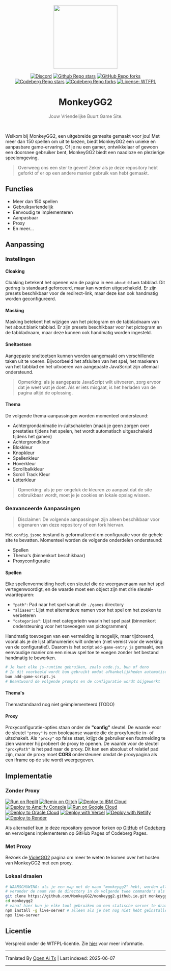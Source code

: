<p align="center"><img src="https://raw.githubusercontent.com/MonkeyGG2/monkeygg2.github.io/main/imgs/icon-256-256.png" height="200"></p>

<div align="center">
<a href="https://discord.com/invite/yPYyZ78qCB"><img alt="Discord" src="https://img.shields.io/discord/1051660971900407839?label=discord"></a>
<a href="https://github.com/MonkeyGG2/monkeygg2.github.io"><img alt="Github Repo stars" src="https://img.shields.io/github/stars/MonkeyGG2/monkeygg2.github.io?label=github%20stars"></a>
<a href="https://github.com/MonkeyGG2/monkeygg2.github.io"><img alt="GitHub Repo forks" src="https://img.shields.io/github/forks/MonkeyGG2/monkeygg2.github.io?label=github%20forks"></a>
<a href="https://codeberg.org/MonkeyGG2/pages"><img alt="Codeberg Repo stars" src="https://img.shields.io/badge/dynamic/json.svg?label=codeberg%20stars&url=https://codeberg.org/api/v1/repos/MonkeyGG2/pages&query=stars_count"></a>
<a href="https://codeberg.org/MonkeyGG2/pages"><img alt="Codeberg Repo forks" src="https://img.shields.io/badge/dynamic/json.svg?label=codeberg%20forks&url=https://codeberg.org/api/v1/repos/MonkeyGG2/pages&query=forks_count"></a>
<a href="http://www.wtfpl.net/about"><img alt="License: WTFPL" src="https://img.shields.io/badge/License-WTFPL-brightgreen.svg"></a>
</div>
<h1 align="center">MonkeyGG2</h1>
<p align="center" style="opacity: 0.65;">Jouw Vriendelijke Buurt Game Site.</p>
<br>

Welkom bij MonkeyGG2, een uitgebreide gamesite gemaakt voor jou! Met meer dan 150 spellen om uit te kiezen, biedt MonkeyGG2 een unieke en aanpasbare game-ervaring. Of je nu een gamer, ontwikkelaar of gewoon een doorsnee gebruiker bent, MonkeyGG2 biedt een naadloze en plezierige speelomgeving.

> Overweeg ons een ster te geven! Zeker als je deze repository hebt geforkt of er op een andere manier gebruik van hebt gemaakt.

## Functies

-   Meer dan 150 spellen
-   Gebruiksvriendelijk
-   Eenvoudig te implementeren
-   Aanpasbaar
-   Proxy
-   En meer...

## Aanpassing

### Instellingen

#### Cloaking

Cloaking betekent het openen van de pagina in een `about:blank` tabblad. Dit gedrag is standaard geforceerd, maar kan worden uitgeschakeld. Er zijn presets beschikbaar voor de redirect-link, maar deze kan ook handmatig worden geconfigureerd.

#### Masking

Masking betekent het wijzigen van het pictogram en de tabbladnaam van het about:blank tabblad. Er zijn presets beschikbaar voor het pictogram en de tabbladnaam, maar deze kunnen ook handmatig worden ingesteld.

#### Sneltoetsen

Aangepaste sneltoetsen kunnen worden aangemaakt om verschillende taken uit te voeren. Bijvoorbeeld het afsluiten van het spel, het maskeren van het tabblad en het uitvoeren van aangepaste JavaScript zijn allemaal ondersteund.
> Opmerking: als je aangepaste JavaScript wilt uitvoeren, zorg ervoor dat je weet wat je doet. Als er iets misgaat, is het herladen van de pagina altijd de oplossing.

#### Thema

De volgende thema-aanpassingen worden momenteel ondersteund:
- Achtergrondanimatie in-/uitschakelen (maak je geen zorgen over prestaties tijdens het spelen, het wordt automatisch uitgeschakeld tijdens het gamen)
- Achtergrondkleur
- Blokkleur
- Knopkleur
- Spellenkleur
- Hoverkleur
- Scrollbalkkleur
- Scroll Track Kleur
- Letterkleur

> Opmerking: als je per ongeluk de kleuren zo aanpast dat de site onbruikbaar wordt, moet je je cookies en lokale opslag wissen.

### Geavanceerde Aanpassingen

> Disclaimer: De volgende aanpassingen zijn alleen beschikbaar voor eigenaren van deze repository of een fork hiervan.

Het `config.jsonc` bestand is geformatteerd om configuratie voor de gehele site te bevatten. Momenteel worden de volgende onderdelen ondersteund:
- Spellen
- Thema's (binnenkort beschikbaar)
- Proxyconfiguratie

#### Spellen

Elke spellenvermelding heeft een sleutel die de weergavenaam van het spel vertegenwoordigt, en de waarde moet een object zijn met drie sleutel-waardeparen:
- `"path"`: Pad naar het spel vanuit de `./games` directory
- `"aliases"`: Lijst met alternatieve namen voor het spel om het zoeken te verbeteren
- `"categories"`: Lijst met categorieën waarin het spel past (binnenkort ondersteuning voor het toevoegen van pictogrammen)

Handmatig toevoegen van een vermelding is mogelijk, maar tijdrovend, vooral als je de lijst alfanumeriek wilt ordenen (niet vereist voor de werking van de configuratie!).
Daarom is het script `add-game-entry.js` gemaakt, een eenvoudige manier om een nieuw spel toe te voegen zonder het bestand handmatig te bewerken.

```bash
# Je kunt elke js-runtime gebruiken, zoals node.js, bun of deno
# In dit voorbeeld wordt bun gebruikt omdat afhankelijkheden automatisch geïnstalleerd worden
bun add-game-script.js
# Beantwoord de volgende prompts en de configuratie wordt bijgewerkt
```

#### Thema's

Themastandaard nog niet geïmplementeerd (TODO)

#### Proxy

Proxyconfiguratie-opties staan onder de **"config"** sleutel. 
De waarde voor de sleutel `"proxy"` is een booleaanse waarde die de proxyfunctie in- of uitschakelt. Als `"proxy"` op false staat, krijgt de gebruiker een foutmelding te zien wanneer hij probeert de proxy te openen.
De waarde voor de sleutel `"proxyPath"` is het pad naar de proxy. Dit kan een absoluut of relatief pad zijn, maar de proxy moet **CORS** ondersteunen omdat de proxypagina als een iframe op de site wordt weergegeven.

## Implementatie

### Zonder Proxy

[![Run on Replit](https://binbashbanana.github.io/deploy-buttons/buttons/remade/replit.svg)](https://github.com/MonkeyGG2/monkeygg2.github.io)
[![Remix on Glitch](https://binbashbanana.github.io/deploy-buttons/buttons/remade/glitch.svg)](https://glitch.com/edit/#!/import/github/MonkeyGG2/monkeygg2.github.io)
[![Deploy to IBM Cloud](https://binbashbanana.github.io/deploy-buttons/buttons/remade/ibmcloud.svg)](https://cloud.ibm.com/devops/setup/deploy?repository=https://github.com/MonkeyGG2/monkeygg2.github.io)
[![Deploy to Amplify Console](https://binbashbanana.github.io/deploy-buttons/buttons/remade/amplifyconsole.svg)](https://console.aws.amazon.com/amplify/home#/deploy?repo=https://github.com/MonkeyGG2/monkeygg2.github.io)
[![Run on Google Cloud](https://binbashbanana.github.io/deploy-buttons/buttons/remade/googlecloud.svg)](https://deploy.cloud.run/?git_repo=https://github.com/MonkeyGG2/monkeygg2.github.io)
[![Deploy to Oracle Cloud](https://binbashbanana.github.io/deploy-buttons/buttons/remade/oraclecloud.svg)](https://cloud.oracle.com/resourcemanager/stacks/create?zipUrl=https://github.com/MonkeyGG2/monkeygg2.github.io/archive/refs/heads/main.zip)
[![Deploy with Vercel](https://binbashbanana.github.io/deploy-buttons/buttons/remade/vercel.svg)](https://vercel.com/new/clone?repository-url=https%3A%2F%2Fgithub.com%2FMonkeyGG2%2Fmonkeygg2.github.io)
[![Deploy with Netlify](https://binbashbanana.github.io/deploy-buttons/buttons/remade/netlify.svg)](https://app.netlify.com/start/deploy?repository=https://github.com/MonkeyGG2/monkeygg2.github.io)
[![Deploy to Render](https://binbashbanana.github.io/deploy-buttons/buttons/remade/render.svg)](https://render.com/deploy?repo=https://github.com/MonkeyGG2/monkeygg2.github.io)

Als alternatief kun je deze repository gewoon forken op [GitHub](https://github.com/MonkeyGG2/monkeygg2.github.io) of [Codeberg](https://codeberg.org/MonkeyGG2/pages) en vervolgens implementeren op GitHub Pages of Codeberg Pages.

### Met Proxy

Bezoek de [VioletGG2](https://github.com/MonkeyGG2/VioletGG2) pagina om meer te weten te komen over het hosten van MonkeyGG2 met een proxy.

### Lokaal draaien

```bash
# WAARSCHUWING: als je een map met de naam "monkeygg2" hebt, worden alle bestanden daarin verwijderd door dit commando
# verander de naam van de directory in de volgende twee commando's als dat nodig is
git clone https://github.com/MonkeyGG2/monkeygg2.github.io.git monkeygg2
cd monkeygg2
# vanaf hier kun je elke tool gebruiken om een statische server te draaien, "live-server" van npm wordt hier gebruikt
npm install -g live-server # alleen als je het nog niet hebt geïnstalleerd
npx live-server
```

## Licentie

Verspreid onder de WTFPL-licentie. Zie [hier](https://github.com/MonkeyGG2/monkeygg2.github.io/blob/main/LICENSE) voor meer informatie.

---

Tranlated By [Open Ai Tx](https://github.com/OpenAiTx/OpenAiTx) | Last indexed: 2025-06-07

---